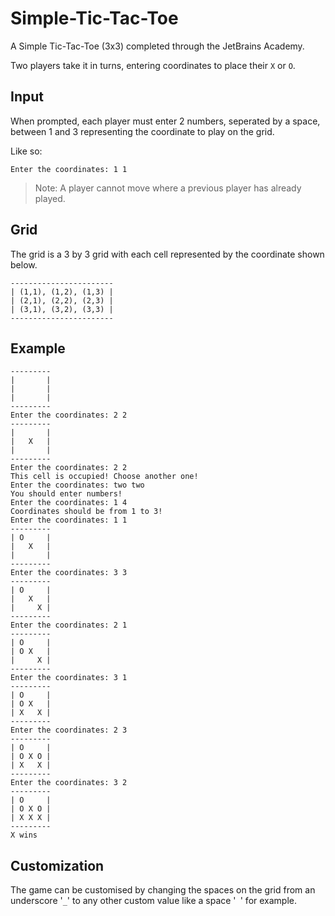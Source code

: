 # Simple-Tic-Tac-Toe

A Simple Tic-Tac-Toe (3x3) completed through the JetBrains Academy.

Two players take it in turns, entering coordinates to place their `X` or `O`.

## Input

When prompted, each player must enter 2 numbers, seperated by a space, between 1 and 3 representing the coordinate to play on the grid. 

Like so:

```
Enter the coordinates: 1 1
```

> Note: A player cannot move where a previous player has already played.

## Grid

The grid is a 3 by 3 grid with each cell represented by the coordinate shown below.

```
-----------------------
| (1,1), (1,2), (1,3) |
| (2,1), (2,2), (2,3) |
| (3,1), (3,2), (3,3) |
-----------------------
```

## Example

```
---------
|       |
|       |
|       |
---------
Enter the coordinates: 2 2
---------
|       |
|   X   |
|       |
---------
Enter the coordinates: 2 2
This cell is occupied! Choose another one!
Enter the coordinates: two two
You should enter numbers!
Enter the coordinates: 1 4
Coordinates should be from 1 to 3!
Enter the coordinates: 1 1
---------
| O     |
|   X   |
|       |
---------
Enter the coordinates: 3 3
---------
| O     |
|   X   |
|     X |
---------
Enter the coordinates: 2 1
---------
| O     |
| O X   |
|     X |
---------
Enter the coordinates: 3 1
---------
| O     |
| O X   |
| X   X |
---------
Enter the coordinates: 2 3
---------
| O     |
| O X O |
| X   X |
---------
Enter the coordinates: 3 2
---------
| O     |
| O X O |
| X X X |
---------
X wins
```

## Customization

The game can be customised by changing the spaces on the grid from an underscore '`_`' to any other custom value like a space '` `' for example.
